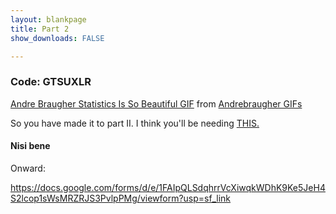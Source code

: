 ```yaml
---
layout: blankpage
title: Part 2
show_downloads: FALSE

---
```


### Code: GTSUXLR

<div class="tenor-gif-embed" data-postid="8718500" data-share-method="host" data-width="40%" data-aspect-ratio="1.0"><a href="https://tenor.com/view/b99-captainholt-holt-raymondholt-statistics-gif-8718500">Andre Braugher Statistics Is So Beautiful GIF</a> from <a href="https://tenor.com/search/andrebraugher-gifs">Andrebraugher GIFs</a></div><script type="text/javascript" async src="https://tenor.com/embed.js"></script>

So you have made it to part II. I think you'll be needing <a href="https://MerrickMath.github.io/challengedata1.csv"> THIS. </a>

#### Nisi bene

Onward: 

https://docs.google.com/forms/d/e/1FAIpQLSdqhrrVcXiwqkWDhK9Ke5JeH4S2lcop1sWsMRZRJS3PvlpPMg/viewform?usp=sf_link
